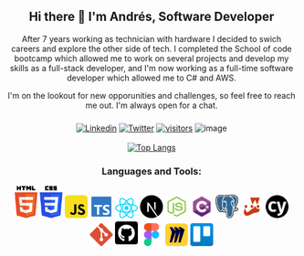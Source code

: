 
<h2 align="center">Hi there 👋 I'm Andrés, Software Developer</h2>

<div align="center">
After 7 years working as technician with hardware I decided to swich careers and explore the other side of tech.  I completed the School of code bootcamp which allowed me to work on several projects and develop my skills as a full-stack developer, and I'm now working as a full-time software developer which allowed me to C# and AWS.

I'm on the lookout for new opporunities and challenges, so feel free to reach me out. I'm always open for a chat.

###
[![Linkedin](https://img.shields.io/badge/-LinkedIn-blue?style=flat&logo=Linkedin&logoColor=white)](https://www.linkedin.com/in/andr%C3%A9s-e-036492108/)
[![Twitter](https://img.shields.io/twitter/follow/andrees3m?label=Twitter&style=social)](https://twitter.com/andrees3m)
[![visitors](https://visitor-badge.laobi.icu/badge?page_id=andres3m.andres3m)](https://github.com/andres3m/)
![image](https://www.codewars.com/users/andres3m/badges/small)
<br>
<br>
[![Top Langs](https://github-readme-stats.vercel.app/api/top-langs/?username=andres3m&layout=compact)](https://github.com/andres3m/github-readme-stats)
<br>
</div>

<h3 align="center">Languages and Tools:</h3>
<div style="display: inline_block" align="center">
  <img src="./img/html.svg" width="40">
  <img src="./img/css.svg" width="40">
  <img src="./img/js.svg" width="40">
  <img src="./img/ts.svg" width="40">
  <img src="./img/react.svg" width="40">
  <img src="./img/next_js_logo.png" width="40">
  <img src="./img/node.svg" width="40">
  <img src="./img/c_sharp_logo.png" width="40">
  <img src="./img/postgresql.svg" width="40">
  <img src="./img/jest.svg" width="40">
  <img src="./img/cypress.svg" width="40">
  <img src="./img/git.svg" width="40">
  <img src="./img/github.svg" width="40">
  <img src="./img/figma.svg" width="40">
  <img src="./img/miro.png" width="40">
  <img src="./img/trello.svg" width="40">
  
 
</div>



<!---
andres3m/andres3m is a ✨ special ✨ repository because its `README.md` (this file) appears on your GitHub profile.
You can click the Preview link to take a look at your changes.
--->
